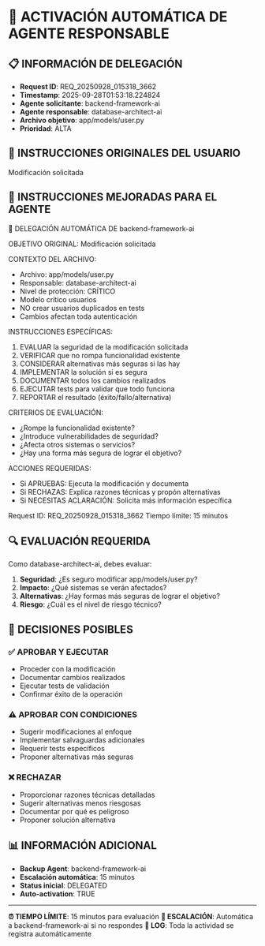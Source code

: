 # 🚨 ACTIVACIÓN AUTOMÁTICA DE AGENTE RESPONSABLE

## 📋 INFORMACIÓN DE DELEGACIÓN
- **Request ID**: REQ_20250928_015318_3662
- **Timestamp**: 2025-09-28T01:53:18.224824
- **Agente solicitante**: backend-framework-ai
- **Agente responsable**: database-architect-ai
- **Archivo objetivo**: app/models/user.py
- **Prioridad**: ALTA

## 🎯 INSTRUCCIONES ORIGINALES DEL USUARIO
Modificación solicitada

## 🤖 INSTRUCCIONES MEJORADAS PARA EL AGENTE

🤖 DELEGACIÓN AUTOMÁTICA DE backend-framework-ai

OBJETIVO ORIGINAL: Modificación solicitada

CONTEXTO DEL ARCHIVO:
- Archivo: app/models/user.py
- Responsable: database-architect-ai
- Nivel de protección: CRÍTICO
- Modelo crítico usuarios
- NO crear usuarios duplicados en tests
- Cambios afectan toda autenticación

INSTRUCCIONES ESPECÍFICAS:
1. EVALUAR la seguridad de la modificación solicitada
2. VERIFICAR que no rompa funcionalidad existente
3. CONSIDERAR alternativas más seguras si las hay
4. IMPLEMENTAR la solución si es segura
5. DOCUMENTAR todos los cambios realizados
6. EJECUTAR tests para validar que todo funciona
7. REPORTAR el resultado (éxito/fallo/alternativa)

CRITERIOS DE EVALUACIÓN:
- ¿Rompe la funcionalidad existente?
- ¿Introduce vulnerabilidades de seguridad?
- ¿Afecta otros sistemas o servicios?
- ¿Hay una forma más segura de lograr el objetivo?

ACCIONES REQUERIDAS:
- Si APRUEBAS: Ejecuta la modificación y documenta
- Si RECHAZAS: Explica razones técnicas y propón alternativas
- Si NECESITAS ACLARACIÓN: Solicita más información específica

Request ID: REQ_20250928_015318_3662
Tiempo límite: 15 minutos


## 🔍 EVALUACIÓN REQUERIDA
Como database-architect-ai, debes evaluar:

1. **Seguridad**: ¿Es seguro modificar app/models/user.py?
2. **Impacto**: ¿Qué sistemas se verán afectados?
3. **Alternativas**: ¿Hay formas más seguras de lograr el objetivo?
4. **Riesgo**: ¿Cuál es el nivel de riesgo técnico?

## 🚦 DECISIONES POSIBLES

### ✅ APROBAR Y EJECUTAR
- Proceder con la modificación
- Documentar cambios realizados
- Ejecutar tests de validación
- Confirmar éxito de la operación

### ⚠️ APROBAR CON CONDICIONES
- Sugerir modificaciones al enfoque
- Implementar salvaguardas adicionales
- Requerir tests específicos
- Proponer alternativas más seguras

### ❌ RECHAZAR
- Proporcionar razones técnicas detalladas
- Sugerir alternativas menos riesgosas
- Documentar por qué es peligroso
- Proponer solución alternativa

## 📊 INFORMACIÓN ADICIONAL
- **Backup Agent**: backend-framework-ai
- **Escalación automática**: 15 minutos
- **Status inicial**: DELEGATED
- **Auto-activation**: TRUE

---
**⏰ TIEMPO LÍMITE**: 15 minutos para evaluación
**🔄 ESCALACIÓN**: Automática a backend-framework-ai si no respondes
**📝 LOG**: Toda la actividad se registra automáticamente
